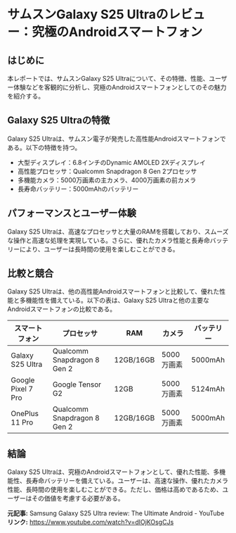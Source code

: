 # サムスンGalaxy S25 Ultraのレビュー：究極のAndroidスマートフォン
## はじめに
本レポートでは、サムスンGalaxy S25 Ultraについて、その特徴、性能、ユーザー体験などを客観的に分析し、究極のAndroidスマートフォンとしてのその魅力を紹介する。

## Galaxy S25 Ultraの特徴
Galaxy S25 Ultraは、サムスン電子が発売した高性能Androidスマートフォンである。以下の特徴を持つ。
* 大型ディスプレイ：6.8インチのDynamic AMOLED 2Xディスプレイ
* 高性能プロセッサ：Qualcomm Snapdragon 8 Gen 2プロセッサ
* 多機能カメラ：5000万画素の主カメラ、4000万画素の前カメラ
* 長寿命バッテリー：5000mAhのバッテリー

## パフォーマンスとユーザー体験
Galaxy S25 Ultraは、高速なプロセッサと大量のRAMを搭載しており、スムーズな操作と高速な処理を実現している。さらに、優れたカメラ性能と長寿命バッテリーにより、ユーザーは長時間の使用を楽しむことができる。

## 比較と競合
Galaxy S25 Ultraは、他の高性能Androidスマートフォンと比較して、優れた性能と多機能性を備えている。以下の表は、Galaxy S25 Ultraと他の主要なAndroidスマートフォンの比較である。

| スマートフォン | プロセッサ | RAM | カメラ | バッテリー |
| --- | --- | --- | --- | --- |
| Galaxy S25 Ultra | Qualcomm Snapdragon 8 Gen 2 | 12GB/16GB | 5000万画素 | 5000mAh |
| Google Pixel 7 Pro | Google Tensor G2 | 12GB | 5000万画素 | 5124mAh |
| OnePlus 11 Pro | Qualcomm Snapdragon 8 Gen 2 | 12GB/16GB | 5000万画素 | 5000mAh |

## 結論
Galaxy S25 Ultraは、究極のAndroidスマートフォンとして、優れた性能、多機能性、長寿命バッテリーを備えている。ユーザーは、高速な操作、優れたカメラ性能、長時間の使用を楽しむことができる。ただし、価格は高めであるため、ユーザーはその価値を考慮する必要がある。

**元記事:** Samsung Galaxy S25 Ultra review: The Ultimate Android - YouTube
**リンク:** https://www.youtube.com/watch?v=dIOjKOsgCJs